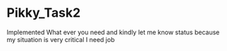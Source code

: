 # Pikky_Task2
Implemented What ever you need and kindly let me know status because my situation is very critical I need job
